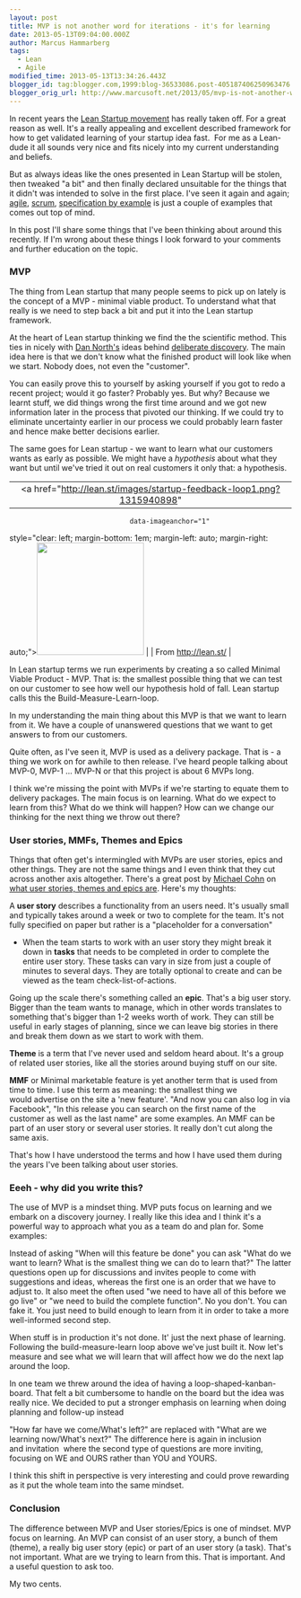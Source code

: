 ```yaml
---
layout: post
title: MVP is not another word for iterations - it's for learning
date: 2013-05-13T09:04:00.000Z
author: Marcus Hammarberg
tags:
  - Lean
  - Agile
modified_time: 2013-05-13T13:34:26.443Z
blogger_id: tag:blogger.com,1999:blog-36533086.post-405187406250963476
blogger_orig_url: http://www.marcusoft.net/2013/05/mvp-is-not-another-word-for-iterations.html
---
```



<div dir="ltr" style="text-align: left;" trbidi="on">

In recent years the [Lean Startup
movement](http://theleanstartup.com/principles) has really taken off.
For a great reason as well. It's a really appealing and excellent
described framework for how to get validated learning of your startup
idea fast.  For me as a Lean-dude it all sounds very nice and fits
nicely into my current understanding and beliefs.

But as always ideas like the ones presented in Lean Startup will be
stolen, then tweaked "a bit" and then finally declared unsuitable for
the things that it didn't was intended to solve in the first place. I've
seen it again and again;
[agile](http://en.wikipedia.org/wiki/Agile_software_development),
[scrum](http://en.wikipedia.org/wiki/Scrum_(development)),
[specification by example](http://www.specificationbyexample.com/) is
just a couple of examples that comes out top of mind.

In this post I'll share some things that I've been thinking about around
this recently. If I'm wrong about these things I look forward to your
comments and further education on the topic.

### MVP

The thing from Lean startup that many people seems to pick up on lately
is the concept of a MVP - minimal viable product. To understand what
that really is we need to step back a bit and put it into the Lean
startup framework.

At the heart of Lean startup thinking we find the the scientific method.
This ties in nicely with [Dan North's](http://dannorth.net/) ideas
behind [deliberate
discovery](http://dannorth.net/2010/08/30/introducing-deliberate-discovery/).
The main idea here is that we don't know what the finished product will
look like when we start. Nobody does, not even the "customer".

You can easily prove this to yourself by asking yourself if you got to
redo a recent project; would it go faster? Probably yes. But why?
Because we learnt stuff, we did things wrong the first time around and
we got new information later in the process that pivoted our thinking.
If we could try to eliminate uncertainty earlier in our process we could
probably learn faster and hence make better decisions earlier.

The same goes for Lean startup - we want to learn what our customers
wants as early as possible. We might have a *hypothesis* about what they
want but until we've tried it out on real customers it only that: a
hypothesis.

|                                                                                      |
|:------------------------------------------------------------------------------------:|
|         <a href="http://lean.st/images/startup-feedback-loop1.png?1315940898"
                                  data-imageanchor="1"
  style="clear: left; margin-bottom: 1em; margin-left: auto; margin-right: auto;"><img
           src="http://lean.st/images/startup-feedback-loop1.png?1315940898"
                    data-border="0" width="191" height="200" /></a>                    |
|                                 From http://lean.st/                                 |

In Lean startup terms we run experiments by creating a so called Minimal
Viable Product - MVP. That is: the smallest possible thing that we can
test on our customer to see how well our hypothesis hold of fall. Lean
startup calls this the Build-Measure-Learn-loop.

In my understanding the main thing about this MVP is that we want to
learn from it. We have a couple of unanswered questions that we want to
get answers to from our customers.

Quite often, as I've seen it, MVP is used as a delivery package. That
is - a thing we work on for awhile to then release. I've heard people
talking about MVP-0, MVP-1 ... MVP-N or that this project is about 6
MVPs long.

I think we're missing the point with MVPs if we're starting to equate
them to delivery packages. The main focus is on learning. What do we
expect to learn from this? What do we think will happen? How can we
change our thinking for the next thing we throw out there?

### User stories, MMFs, Themes and Epics

<div>

Things that often get's intermingled with MVPs are user stories, epics
and other things. They are not the same things and I even think that
they cut across another axis altogether. There's a great post by
[Michael Cohn](http://www.mountaingoatsoftware.com/) on [what user
stories, themes and epics
are](http://www.mountaingoatsoftware.com/blog/stories-epics-and-themes).
Here's my thoughts:

A **user story** describes a functionality from an users need. It's
usually small and typically takes around a week or two to complete for
the team. It's not fully specified on paper but rather is a "placeholder
for a conversation"

- When the team starts to work with an user story they might break it
    down in **tasks** that needs to be completed in order to complete
    the entire user story. These tasks can vary in size from just a
    couple of minutes to several days. They are totally optional to
    create and can be viewed as the team check-list-of-actions.

Going up the scale there's something called an **epic**. That's a big
user story. Bigger than the team wants to manage, which in other words
translates to something that's bigger than 1-2 weeks worth of work. They
can still be useful in early stages of planning, since we can leave big
stories in there and break them down as we start to work with them.

**Theme** is a term that I've never used and seldom heard about. It's a
group of related user stories, like all the stories around buying stuff
on our site.

**MMF** or Minimal marketable feature is yet another term that is used
from time to time. I use this term as meaning: the smallest thing we
would advertise on the site a 'new feature'. "And now you can also log
in via Facebook", "In this release you can search on the first name of
the customer as well as the last name" are some examples. An MMF can be
part of an user story or several user stories. It really don't cut along
the same axis.

That's how I have understood the terms and how I have used them during
the years I've been talking about user stories.

</div>

### Eeeh - why did you write this?

<div style="text-align: left;">

The use of MVP is a mindset thing. MVP puts focus on learning and we
embark on a discovery journey. I really like this idea and I think it's
a powerful way to approach what you as a team do and plan for. Some
examples:

</div>

<div>

</div>

<div>

Instead of asking "When will this feature be done" you can ask "What do
we want to learn? What is the smallest thing we can do to learn that?"
The latter questions open up for discussions and invites people to come
with suggestions and ideas, whereas the first one is an order that we
have to adjust to.
It also meet the often used "we need to have all of this before we go
live" or "we need to build the complete function". No you don't. You can
fake it. You just need to build enough to learn from it in order to take
a more well-informed second step.

</div>

<div>

</div>

<div>

When stuff is in production it's not done. It' just the next phase of
learning. Following the build-measure-learn loop above we've just built
it. Now let's measure and see what we will learn that will affect how we
do the next lap around the loop.

</div>

<div>

</div>

<div>

In one team we threw around the idea of having a
loop-shaped-kanban-board. That felt a bit cumbersome to handle on the
board but the idea was really nice. We decided to put a stronger
emphasis on learning when doing planning and follow-up instead

</div>

<div>

"How far have we come/What's left?" are replaced with "What are we
learning now/What's next?" The difference here is again in inclusion
and invitation  where the second type of questions are more inviting,
focusing on WE and OURS rather than YOU and YOURS.

</div>

I think this shift in perspective is very interesting and could prove
rewarding as it put the whole team into the same mindset.

### Conclusion

<div style="text-align: left;">

The difference between MVP and User stories/Epics is one of mindset. MVP
focus on learning. An MVP can consist of an user story, a bunch of them
(theme), a really big user story (epic) or part of an user story (a
task). That's not important. What are we trying to learn from this. That
is important. And a useful question to ask too.

</div>

<div style="text-align: left;">

</div>

<div style="text-align: left;">

My two cents.

</div>

</div>
